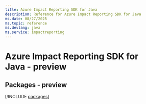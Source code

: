 ```yaml
---
title: Azure Impact Reporting SDK for Java
description: Reference for Azure Impact Reporting SDK for Java
ms.date: 08/27/2025
ms.topic: reference
ms.devlang: java
ms.service: impactreporting
---
```

# Azure Impact Reporting SDK for Java - preview
## Packages - preview
[!INCLUDE [packages](impact-reporting-index.md)]